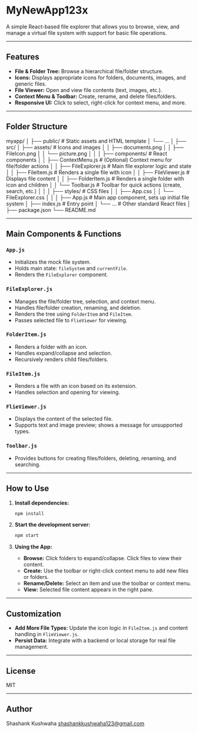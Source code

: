 # MyNewApp123x

A simple React-based file explorer that allows you to browse, view, and manage a virtual file system with support for basic file operations.

---

## Features

- **File & Folder Tree:** Browse a hierarchical file/folder structure.
- **Icons:** Displays appropriate icons for folders, documents, images, and generic files.
- **File Viewer:** Open and view file contents (text, images, etc.).
- **Context Menu & Toolbar:** Create, rename, and delete files/folders.
- **Responsive UI:** Click to select, right-click for context menu, and more.

---

## Folder Structure

myapp/
│
├── public/ # Static assets and HTML template
│ └── ...
│
├── src/
│ ├── assets/ # Icons and images
│ │ ├── documents.png
│ │ ├── FileIcon.png
│ │ └── picture.png
│ │
│ ├── components/ # React components
│ │ ├── ContextMenu.js # (Optional) Context menu for file/folder actions
│ │ ├── FileExplorer.js # Main file explorer logic and state
│ │ ├── FileItem.js # Renders a single file with icon
│ │ ├── FlieViewer.js # Displays file content
│ │ ├── FolderItem.js # Renders a single folder with icon and children
│ │ └── Toolbar.js # Toolbar for quick actions (create, search, etc.)
│ │
│ ├── styles/ # CSS files
│ │ ├── App.css
│ │ └── FileExplorer.css
│ │
│ ├── App.js # Main app component, sets up initial file system
│ ├── index.js # Entry point
│ └── ... # Other standard React files
│
├── package.json
└── README.md

---

## Main Components & Functions

### `App.js`
- Initializes the mock file system.
- Holds main state: `fileSystem` and `currentFile`.
- Renders the `FileExplorer` component.

### `FileExplorer.js`
- Manages the file/folder tree, selection, and context menu.
- Handles file/folder creation, renaming, and deletion.
- Renders the tree using `FolderItem` and `FileItem`.
- Passes selected file to `FlieViewer` for viewing.

### `FolderItem.js`
- Renders a folder with an icon.
- Handles expand/collapse and selection.
- Recursively renders child files/folders.

### `FileItem.js`
- Renders a file with an icon based on its extension.
- Handles selection and opening for viewing.

### `FlieViewer.js`
- Displays the content of the selected file.
- Supports text and image preview; shows a message for unsupported types.

### `Toolbar.js`
- Provides buttons for creating files/folders, deleting, renaming, and searching.

---

## How to Use

1. **Install dependencies:**
   ```bash
   npm install
   ```

2. **Start the development server:**
   ```bash
   npm start
   ```

3. **Using the App:**
   - **Browse:** Click folders to expand/collapse. Click files to view their content.
   - **Create:** Use the toolbar or right-click context menu to add new files or folders.
   - **Rename/Delete:** Select an item and use the toolbar or context menu.
   - **View:** Selected file content appears in the right pane.

---

## Customization

- **Add More File Types:** Update the icon logic in `FileItem.js` and content handling in `FlieViewer.js`.
- **Persist Data:** Integrate with a backend or local storage for real file management.

---

## License

MIT

---

## Author

Shashank Kushwaha
shashankkushwaha123@gmail.com
